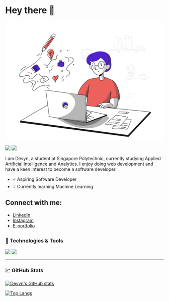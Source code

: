 # Hey there 👋

<!-- [![Banner for Devyn](https://github.com/devynchew/devynchew/blob/main/assets/blogging.svg)]() -->
<!--
**devynchew/devynchew** is a ✨ _special_ ✨ repository because its `README.md` (this file) appears on your GitHub profile.

Here are some ideas to get you started:

- 🔭 I’m currently working on ...
- 🌱 I’m currently learning ...
- 👯 I’m looking to collaborate on ...
- 🤔 I’m looking for help with ...
- 💬 Ask me about ...
- 📫 How to reach me: ...
- 😄 Pronouns: ...
- ⚡ Fun fact: ...
- ## Connect with me:

---
-->
<p align="center">
  <img src="https://github.com/devynchew/devynchew/blob/main/assets/blogging.svg" width='500' />
</p>

<p><a href="https://www.linkedin.com/in/devyn-chew-798653126/"><img src="https://img.shields.io/badge/linkedin-%230077B5.svg?&style=for-the-badge&logo=linkedin&logoColor=white" height=25></a> <a href="https://www.instagram.com/devyn_chew/"><img src="https://img.shields.io/badge/instagram-%23E4405F.svg?&style=for-the-badge&logo=instagram&logoColor=white" height=25></a></p>

I am Devyn, a student at Singapore Polytechnic, currently studying Applied Artificial Intelligence and Analytics. I enjoy doing web development and have a keen interest to become a software developer.

- ⭐ Aspiring Software Developer
- 💡 Currently learning Machine Learning

## Connect with me:

- [LinkedIn](https://www.linkedin.com/in/devyn-chew-798653126/)
- [Instagram](https://www.instagram.com/devyn_chew/)
- [E-portfolio](devynchew.github.io)

## <!-- ![cat GIF](https://github.com/devynchew/devynchew/blob/main/assets/cat.gif?raw=true) -->

### 🔧 Technologies & Tools

![](https://img.shields.io/badge/Code-Python-informational?style=flat&logo=python&logoColor=white&color=2bbc8a)
![](https://img.shields.io/badge/Code-JavaScript-informational?style=flat&logo=javascript&logoColor=white&color=2bbc8a)

---

### &#x1f4c8; GitHub Stats

[![Devyn's GitHub stats](https://github-readme-stats.vercel.app/api?username=devynchew)](https://github.com/devynchew/github-readme-stats)

[![Top Langs](https://github-readme-stats.vercel.app/api/top-langs/?username=devynchew)](https://github.com/devynchew/github-readme-stats)
